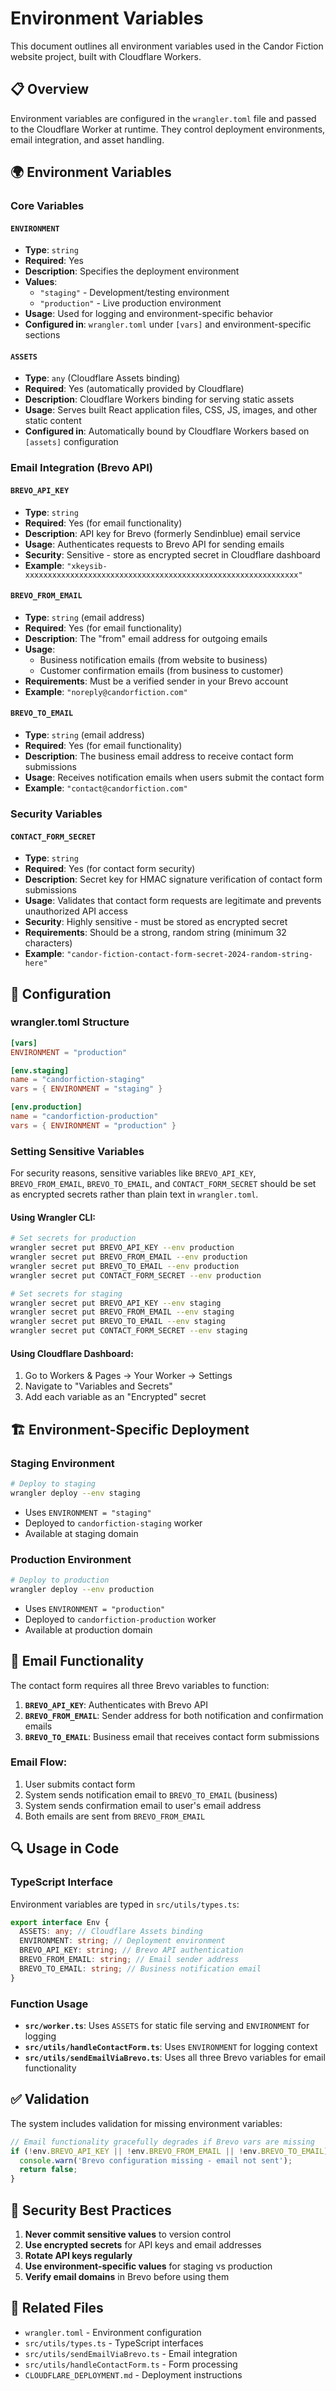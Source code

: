 # Environment Variables

This document outlines all environment variables used in the Candor Fiction website project, built with Cloudflare Workers.

## 📋 Overview

Environment variables are configured in the `wrangler.toml` file and passed to the Cloudflare Worker at runtime. They control deployment environments, email integration, and asset handling.

## 🌍 Environment Variables

### Core Variables

#### `ENVIRONMENT`

- **Type**: `string`
- **Required**: Yes
- **Description**: Specifies the deployment environment
- **Values**:
  - `"staging"` - Development/testing environment
  - `"production"` - Live production environment
- **Usage**: Used for logging and environment-specific behavior
- **Configured in**: `wrangler.toml` under `[vars]` and environment-specific sections

#### `ASSETS`

- **Type**: `any` (Cloudflare Assets binding)
- **Required**: Yes (automatically provided by Cloudflare)
- **Description**: Cloudflare Workers binding for serving static assets
- **Usage**: Serves built React application files, CSS, JS, images, and other static content
- **Configured in**: Automatically bound by Cloudflare Workers based on `[assets]` configuration

### Email Integration (Brevo API)

#### `BREVO_API_KEY`

- **Type**: `string`
- **Required**: Yes (for email functionality)
- **Description**: API key for Brevo (formerly Sendinblue) email service
- **Usage**: Authenticates requests to Brevo API for sending emails
- **Security**: Sensitive - store as encrypted secret in Cloudflare dashboard
- **Example**: `"xkeysib-xxxxxxxxxxxxxxxxxxxxxxxxxxxxxxxxxxxxxxxxxxxxxxxxxxxxxxxxxxxxx"`

#### `BREVO_FROM_EMAIL`

- **Type**: `string` (email address)
- **Required**: Yes (for email functionality)
- **Description**: The "from" email address for outgoing emails
- **Usage**:
  - Business notification emails (from website to business)
  - Customer confirmation emails (from business to customer)
- **Requirements**: Must be a verified sender in your Brevo account
- **Example**: `"noreply@candorfiction.com"`

#### `BREVO_TO_EMAIL`

- **Type**: `string` (email address)
- **Required**: Yes (for email functionality)
- **Description**: The business email address to receive contact form submissions
- **Usage**: Receives notification emails when users submit the contact form
- **Example**: `"contact@candorfiction.com"`

### Security Variables

#### `CONTACT_FORM_SECRET`

- **Type**: `string`
- **Required**: Yes (for contact form security)
- **Description**: Secret key for HMAC signature verification of contact form submissions
- **Usage**: Validates that contact form requests are legitimate and prevents unauthorized API access
- **Security**: Highly sensitive - must be stored as encrypted secret
- **Requirements**: Should be a strong, random string (minimum 32 characters)
- **Example**: `"candor-fiction-contact-form-secret-2024-random-string-here"`

## 🔧 Configuration

### wrangler.toml Structure

```toml
[vars]
ENVIRONMENT = "production"

[env.staging]
name = "candorfiction-staging"
vars = { ENVIRONMENT = "staging" }

[env.production]
name = "candorfiction-production"
vars = { ENVIRONMENT = "production" }
```

### Setting Sensitive Variables

For security reasons, sensitive variables like `BREVO_API_KEY`, `BREVO_FROM_EMAIL`, `BREVO_TO_EMAIL`, and `CONTACT_FORM_SECRET` should be set as encrypted secrets rather than plain text in `wrangler.toml`.

#### Using Wrangler CLI:

```bash
# Set secrets for production
wrangler secret put BREVO_API_KEY --env production
wrangler secret put BREVO_FROM_EMAIL --env production
wrangler secret put BREVO_TO_EMAIL --env production
wrangler secret put CONTACT_FORM_SECRET --env production

# Set secrets for staging
wrangler secret put BREVO_API_KEY --env staging
wrangler secret put BREVO_FROM_EMAIL --env staging
wrangler secret put BREVO_TO_EMAIL --env staging
wrangler secret put CONTACT_FORM_SECRET --env staging
```

#### Using Cloudflare Dashboard:

1. Go to Workers & Pages → Your Worker → Settings
2. Navigate to "Variables and Secrets"
3. Add each variable as an "Encrypted" secret

## 🏗️ Environment-Specific Deployment

### Staging Environment

```bash
# Deploy to staging
wrangler deploy --env staging
```

- Uses `ENVIRONMENT = "staging"`
- Deployed to `candorfiction-staging` worker
- Available at staging domain

### Production Environment

```bash
# Deploy to production
wrangler deploy --env production
```

- Uses `ENVIRONMENT = "production"`
- Deployed to `candorfiction-production` worker
- Available at production domain

## 📧 Email Functionality

The contact form requires all three Brevo variables to function:

1. **`BREVO_API_KEY`**: Authenticates with Brevo API
2. **`BREVO_FROM_EMAIL`**: Sender address for both notification and confirmation emails
3. **`BREVO_TO_EMAIL`**: Business email that receives contact form submissions

### Email Flow:

1. User submits contact form
2. System sends notification email to `BREVO_TO_EMAIL` (business)
3. System sends confirmation email to user's email address
4. Both emails are sent from `BREVO_FROM_EMAIL`

## 🔍 Usage in Code

### TypeScript Interface

Environment variables are typed in `src/utils/types.ts`:

```typescript
export interface Env {
  ASSETS: any; // Cloudflare Assets binding
  ENVIRONMENT: string; // Deployment environment
  BREVO_API_KEY: string; // Brevo API authentication
  BREVO_FROM_EMAIL: string; // Email sender address
  BREVO_TO_EMAIL: string; // Business notification email
}
```

### Function Usage

- **`src/worker.ts`**: Uses `ASSETS` for static file serving and `ENVIRONMENT` for logging
- **`src/utils/handleContactForm.ts`**: Uses `ENVIRONMENT` for logging context
- **`src/utils/sendEmailViaBrevo.ts`**: Uses all three Brevo variables for email functionality

## ✅ Validation

The system includes validation for missing environment variables:

```typescript
// Email functionality gracefully degrades if Brevo vars are missing
if (!env.BREVO_API_KEY || !env.BREVO_FROM_EMAIL || !env.BREVO_TO_EMAIL) {
  console.warn('Brevo configuration missing - email not sent');
  return false;
}
```

## 🚨 Security Best Practices

1. **Never commit sensitive values** to version control
2. **Use encrypted secrets** for API keys and email addresses
3. **Rotate API keys regularly**
4. **Use environment-specific values** for staging vs production
5. **Verify email domains** in Brevo before using them

## 🔗 Related Files

- `wrangler.toml` - Environment configuration
- `src/utils/types.ts` - TypeScript interfaces
- `src/utils/sendEmailViaBrevo.ts` - Email integration
- `src/utils/handleContactForm.ts` - Form processing
- `CLOUDFLARE_DEPLOYMENT.md` - Deployment instructions

